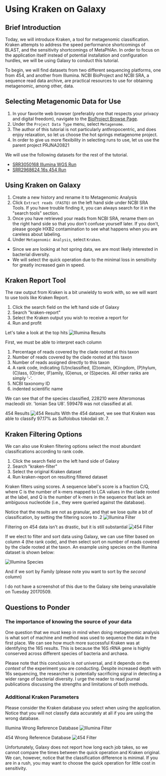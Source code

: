 # Using Kraken on Galaxy

## Brief Introduction 

Today, we will introduce Kraken, a tool for metagenomic classification. Kraken
attempts to address the speed performance shortcomings of BLAST, and the
sensitivity shortcomings of MetaPhlAn. In order to focus on the application
itself instead of potential installation and configuration hurdles, we will be
using Galaxy to conduct this tutorial.

To begin, we will find datasets from two different sequencing platforms, one from
454, and another from Illumina. NCBI BioProject and NCBI SRA, a sequence read data archive,
are practical resources to use for obtaining metagenomic, among other, data. 


## Selecting Metagenomic Data for Use

1. In your favorite web browser (preferably one that respects your privacy and digital freedom), navigate to the [BioProject Browse Page](https://www.ncbi.nlm.nih.gov/bioproject/browse/).
2. Under the `Project Data Type` menu, select `Metagenome`.
3. The author of this tutorial is not particularly anthropocentric, and does enjoy relaxation, so let us choose the hot springs metagenome project.
4. In order to give us more flexibility in selecting runs to use, let us use the parent project PRJNA20821

We will use the following datasets for the rest of the tutorial.
* [SRR3050168 Illumina WGS Run](https://www.ncbi.nlm.nih.gov/sra/SRX1499016[accn])
* [SRR2968624 16s 454 Run](https://www.ncbi.nlm.nih.gov/sra/SRX1458051[accn])

## Using Kraken on Galaxy
1. Create a new history and rename it to Metagenomic Analysis
2. Click `Extract reads (FASTQ)` on the left hand side under NCBI SRA Tools. If you have trouble finding it, you can always search for it in the "search tools" section.
3. Once you have retrieved your reads from NCBI SRA, rename them on the right hand side so that you don't confuse yourself later. If you don't, please google HXB2 contamination to see what happens when you are careless about labeling.
4. Under `Metagenomic Analysis`, select `Kraken`.
- Since we are looking at hot spring data, we are most likely interested in bacterial diversity.
- We will select the quick operation due to the minimal loss in sensitivity for greatly increased gain in speed.

## Kraken Report Tool

The raw output from Kraken is a bit unwieldy to work with, so we will want to
use tools like Kraken Report.

1. Click the search field on the left hand side of Galaxy
2. Search "kraken-report"
3. Select the Kraken output you wish to receive a report for
4. Run and profit

Let's take a look at the top hits
![Illumina Results](../assets/illumina_results.png)


First, we must be able to interpret each column
1. Percentage of reads covered by the clade rooted at this taxon
2. Number of reads covered by the clade rooted at this taxon
3. Number of reads assigned directly to this taxon
4. A rank code, indicating (U)nclassified, (D)omain, (K)ingdom, (P)hylum, (C)lass, (O)rder, (F)amily, (G)enus, or (S)pecies. All other ranks are simply '-'.
5. NCBI taxonomy ID
6. indented scientific name

We can see that of the species classified, 228210 were Alteromonas macleodii str. 'Ionian Sea U8'. 
599478 was not classified at all.

454 Results
![454 Results](../assets/454_results.png)
With the 454 dataset, we see that Kraken was able to classify 97.17% as Sulfolobus tokodaii str. 7.


## Kraken Filtering Options

We can also use Kraken filtering options select the most abundant classifications according to rank code.

1. Click the search field on the left hand side of Galaxy
2. Search "kraken-filter"
3. Select the original Kraken dataset
4. Run kraken-report on resulting filtered dataset

Kraken filters using scores. A sequence label's score is a fraction C/Q, where C
is the number of k-mers mapped to LCA values in the clade rooted at the label,
and Q is the number of k-mers in the sequence that lack an ambiguous nucleotide
(i.e., they were queried against the database).


Notice that the results are not as granular, and that we lose quite a bit of classification, by setting the filtering score to .2
![Illumina Filter](../assets/illumina_filter.png)

Filtering on 454 data isn't as drastic, but it is still substantial
![454 Filter](../assets/454_filter.png)

If we elect to filter and sort data using Galaxy, we can use filter based on
column 4 (the rank code), and then select sort on number of reads covered by the
clade rooted at the taxon. An example using species on the Illumina dataset is
shown below:

![Illumina Species](../assets/illumina_species.png)


And if we sort by Family (please note you want to sort by the *second* column)
<!--![Illumina Family](../assets/illumina_family.png)-->

I do not have a screenshot of this due to the Galaxy site being unavailable on
Tuesday 20170509.

## Questions to Ponder

### The importance of knowing the source of your data
One question that we must keep in mind when doing metagenomic analysis is what
sort of machine and method was used to sequence the data in the first place. We
can see how much more successful Kraken was at identifying the 16S results. This
is because the 16S rRNA gene is highly conserved across different species of
bacteria and archaea.

Please note that this conclusion is *not* universal, and it depends on the
*context* of the experiment you are conducting. Despite increased depth with 16s
sequencing, the researcher is potentially sacrificing signal in detecting a
wider range of bacterial diversity. I urge the reader to read journal
publications discussing the strengths and limitations of both methods.


### Additional Kraken Parameters

Please consider the Kraken database you select when using the application. 
Notice that you will not classify data accurately at all if you are using the
wrong database.

Illumina Wrong Reference Database
![Illumina Filter](../assets/illumina_unc.png)

454 Wrong Reference Database
![454 Filter](../assets/454_unc.png)

Unfortunately, Galaxy does not report how long each job takes, so we cannot
compare the times between the quick operation and Kraken original. We can,
however, notice that the classification difference is minimal. If you are in a
rush, you may want to choose the quick operation for little cost in sensitivity.

